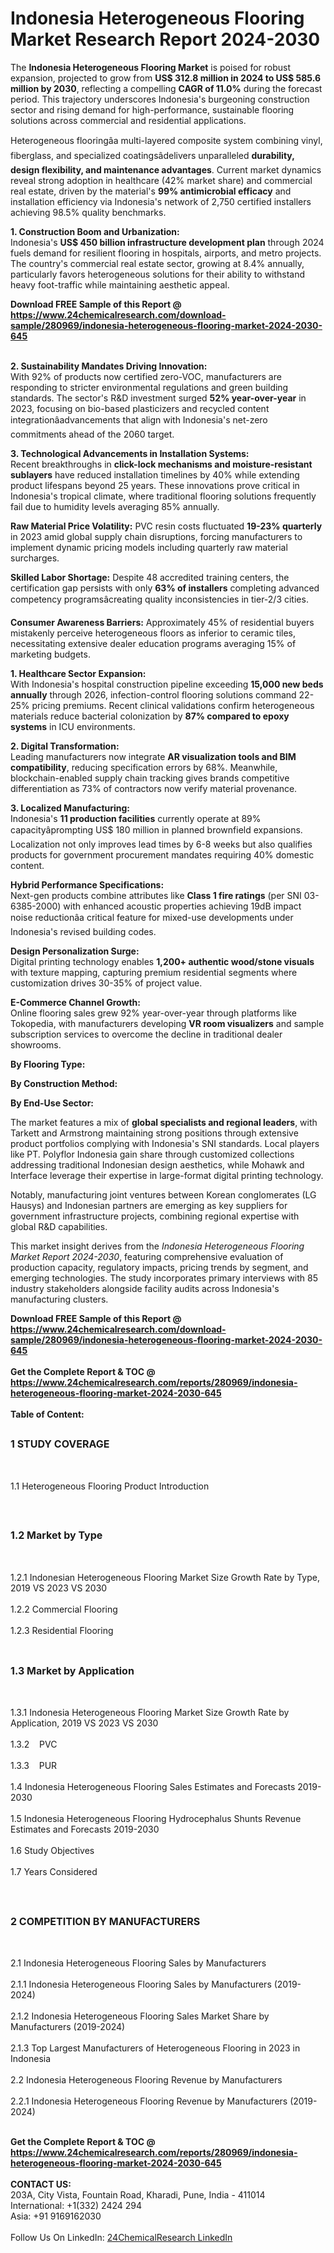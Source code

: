 <h1>Indonesia Heterogeneous Flooring   Market Research Report 2024-2030</h1><p>The <strong>Indonesia Heterogeneous Flooring Market</strong> is poised for robust expansion, projected to grow from <strong>US$ 312.8 million in 2024 to US$ 585.6 million by 2030</strong>, reflecting a compelling <strong>CAGR of 11.0%</strong> during the forecast period. This trajectory underscores Indonesia's burgeoning construction sector and rising demand for high-performance, sustainable flooring solutions across commercial and residential applications.</p><p>Heterogeneous flooringâa multi-layered composite system combining vinyl, fiberglass, and specialized coatingsâdelivers unparalleled <strong>durability, design flexibility, and maintenance advantages</strong>. Current market dynamics reveal strong adoption in healthcare (42% market share) and commercial real estate, driven by the material's <strong>99% antimicrobial efficacy</strong> and installation efficiency via Indonesia's network of 2,750 certified installers achieving 98.5% quality benchmarks.</p><p><strong>1. Construction Boom and Urbanization:</strong><br>
Indonesia's <strong>US$ 450 billion infrastructure development plan</strong> through 2024 fuels demand for resilient flooring in hospitals, airports, and metro projects. The country's commercial real estate sector, growing at 8.4% annually, particularly favors heterogeneous solutions for their ability to withstand heavy foot-traffic while maintaining aesthetic appeal.</p><div><b>Download FREE Sample of this Report @ 
            <a href="https://www.24chemicalresearch.com/download-sample/280969/indonesia-heterogeneous-flooring-market-2024-2030-645">
            https://www.24chemicalresearch.com/download-sample/280969/indonesia-heterogeneous-flooring-market-2024-2030-645</a></b></div><br><p><strong>2. Sustainability Mandates Driving Innovation:</strong><br>
With 92% of products now certified zero-VOC, manufacturers are responding to stricter environmental regulations and green building standards. The sector's R&amp;D investment surged <strong>52% year-over-year</strong> in 2023, focusing on bio-based plasticizers and recycled content integrationâadvancements that align with Indonesia's net-zero commitments ahead of the 2060 target.</p><p><strong>3. Technological Advancements in Installation Systems:</strong><br>
Recent breakthroughs in <strong>click-lock mechanisms and moisture-resistant sublayers</strong> have reduced installation timelines by 40% while extending product lifespans beyond 25 years. These innovations prove critical in Indonesia's tropical climate, where traditional flooring solutions frequently fail due to humidity levels averaging 85% annually.</p><p><strong>Raw Material Price Volatility:</strong> PVC resin costs fluctuated <strong>19-23% quarterly</strong> in 2023 amid global supply chain disruptions, forcing manufacturers to implement dynamic pricing models including quarterly raw material surcharges.</p><p><strong>Skilled Labor Shortage:</strong> Despite 48 accredited training centers, the certification gap persists with only <strong>63% of installers</strong> completing advanced competency programsâcreating quality inconsistencies in tier-2/3 cities.</p><p><strong>Consumer Awareness Barriers:</strong> Approximately 45% of residential buyers mistakenly perceive heterogeneous floors as inferior to ceramic tiles, necessitating extensive dealer education programs averaging 15% of marketing budgets.</p><p><strong>1. Healthcare Sector Expansion:</strong><br>
With Indonesia's hospital construction pipeline exceeding <strong>15,000 new beds annually</strong> through 2026, infection-control flooring solutions command 22-25% pricing premiums. Recent clinical validations confirm heterogeneous materials reduce bacterial colonization by <strong>87% compared to epoxy systems</strong> in ICU environments.</p><p><strong>2. Digital Transformation:</strong><br>
Leading manufacturers now integrate <strong>AR visualization tools and BIM compatibility</strong>, reducing specification errors by 68%. Meanwhile, blockchain-enabled supply chain tracking gives brands competitive differentiation as 73% of contractors now verify material provenance.</p><p><strong>3. Localized Manufacturing:</strong><br>
Indonesia's <strong>11 production facilities</strong> currently operate at 89% capacityâprompting US$ 180 million in planned brownfield expansions. Localization not only improves lead times by 6-8 weeks but also qualifies products for government procurement mandates requiring 40% domestic content.</p><p><strong>Hybrid Performance Specifications:</strong><br>
	Next-gen products combine attributes like <strong>Class 1 fire ratings</strong> (per SNI 03-6385-2000) with enhanced acoustic properties achieving 19dB impact noise reductionâa critical feature for mixed-use developments under Indonesia's revised building codes.</p><p><strong>Design Personalization Surge:</strong><br>
	Digital printing technology enables <strong>1,200+ authentic wood/stone visuals</strong> with texture mapping, capturing premium residential segments where customization drives 30-35% of project value.</p><p><strong>E-Commerce Channel Growth:</strong><br>
	Online flooring sales grew 92% year-over-year through platforms like Tokopedia, with manufacturers developing <strong>VR room visualizers</strong> and sample subscription services to overcome the decline in traditional dealer showrooms.</p><p><strong>By Flooring Type:</strong></p><p><strong>By Construction Method:</strong></p><p><strong>By End-Use Sector:</strong></p><p>The market features a mix of <strong>global specialists and regional leaders</strong>, with Tarkett and Armstrong maintaining strong positions through extensive product portfolios complying with Indonesia's SNI standards. Local players like PT. Polyflor Indonesia gain share through customized collections addressing traditional Indonesian design aesthetics, while Mohawk and Interface leverage their expertise in large-format digital printing technology.</p><p>Notably, manufacturing joint ventures between Korean conglomerates (LG Hausys) and Indonesian partners are emerging as key suppliers for government infrastructure projects, combining regional expertise with global R&amp;D capabilities.</p><p>This market insight derives from the <em>Indonesia Heterogeneous Flooring Market Report 2024-2030</em>, featuring comprehensive evaluation of production capacity, regulatory impacts, pricing trends by segment, and emerging technologies. The study incorporates primary interviews with 85 industry stakeholders alongside facility audits across Indonesia's manufacturing clusters.</p><div><b>Download FREE Sample of this Report @ 
            <a href="https://www.24chemicalresearch.com/download-sample/280969/indonesia-heterogeneous-flooring-market-2024-2030-645">
            https://www.24chemicalresearch.com/download-sample/280969/indonesia-heterogeneous-flooring-market-2024-2030-645</a></b></div><br><div><b>Get the Complete Report & TOC @ 
            <a href="https://www.24chemicalresearch.com/reports/280969/indonesia-heterogeneous-flooring-market-2024-2030-645">
            https://www.24chemicalresearch.com/reports/280969/indonesia-heterogeneous-flooring-market-2024-2030-645</a></b></div><br>
            <b>Table of Content:</b><p><h2><span style="font-size:16px"><strong>1 STUDY COVERAGE</strong></span></h2><br />
<p>1.1 Heterogeneous Flooring   Product Introduction</p><br />
<h2><span style="font-size:16px"><strong>1.2 Market by Type</strong></span></h2><br />
<p>1.2.1 Indonesian Heterogeneous Flooring   Market Size Growth Rate by Type, 2019 VS 2023 VS 2030<br /><br />
1.2.2 Commercial Flooring&nbsp;&nbsp; &nbsp;<br /><br />
1.2.3 Residential Flooring<br /><br />
<h2><span style="font-size:16px"><strong>1.3 Market by Application</strong></span></h2><br />
<p>1.3.1 Indonesia Heterogeneous Flooring   Market Size Growth Rate by Application, 2019 VS 2023 VS 2030<br /><br />
1.3.2&nbsp;&nbsp; &nbsp;PVC<br /><br />
1.3.3&nbsp;&nbsp; &nbsp;PUR<br /><br />
1.4 Indonesia Heterogeneous Flooring   Sales Estimates and Forecasts 2019-2030<br /><br />
1.5 Indonesia Heterogeneous Flooring   Hydrocephalus Shunts Revenue Estimates and Forecasts 2019-2030<br /><br />
1.6 Study Objectives<br /><br />
1.7 Years Considered</p><br />
<h2><span style="font-size:16px"><strong>2 COMPETITION BY MANUFACTURERS</strong></span></h2><br />
<p>2.1 Indonesia Heterogeneous Flooring   Sales by Manufacturers<br /><br />
2.1.1 Indonesia Heterogeneous Flooring   Sales by Manufacturers (2019-2024)<br /><br />
2.1.2 Indonesia Heterogeneous Flooring   Sales Market Share by Manufacturers (2019-2024)<br /><br />
2.1.3 Top Largest Manufacturers of Heterogeneous Flooring   in 2023 in Indonesia<br /><br />
2.2 Indonesia Heterogeneous Flooring   Revenue by Manufacturers<br /><br />
2.2.1 Indonesia Heterogeneous Flooring   Revenue by Manufacturers (2019-2024)<br /><br />
</p><div><b>Get the Complete Report & TOC @ 
            <a href="https://www.24chemicalresearch.com/reports/280969/indonesia-heterogeneous-flooring-market-2024-2030-645">
            https://www.24chemicalresearch.com/reports/280969/indonesia-heterogeneous-flooring-market-2024-2030-645</a></b></div><br><b>CONTACT US:</b><br>
            203A, City Vista, Fountain Road, Kharadi, Pune, India - 411014<br>
            International: +1(332) 2424 294<br>
            Asia: +91 9169162030 <br><br>
            Follow Us On LinkedIn: <a href="https://www.linkedin.com/company/24chemicalresearch/">24ChemicalResearch LinkedIn</a>